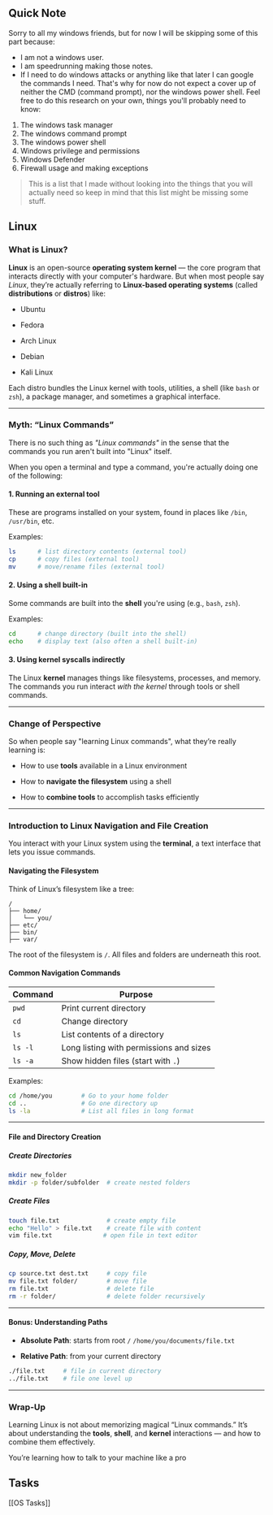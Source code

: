 ## Quick Note
Sorry to all my windows friends, but for now I will be skipping some of this part because:
- I am not a windows user.
- I am speedrunning making those notes.
- If I need to do windows attacks or anything like that later I can google the commands I need.
That's why for now do not expect a cover up of neither the CMD (command prompt), nor the windows power shell.
Feel free to do this research on your own, things you'll probably need to know:
1. The windows task manager
2. The windows command prompt
3. The windows power shell
4. Windows privilege and permissions
5. Windows Defender
6. Firewall usage and making exceptions
> This is a list that I made without looking into the things that you will actually need so keep in mind that this list might be missing some stuff.

## Linux

### What is Linux?

**Linux** is an open-source **operating system kernel** — the core program that interacts directly with your computer's hardware. But when most people say _Linux_, they’re actually referring to **Linux-based operating systems** (called **distributions** or **distros**) like:

- Ubuntu
    
- Fedora
    
- Arch Linux
    
- Debian
    
- Kali Linux
    

Each distro bundles the Linux kernel with tools, utilities, a shell (like `bash` or `zsh`), a package manager, and sometimes a graphical interface.

---

### Myth: “Linux Commands”

There is no such thing as _"Linux commands"_ in the sense that the commands you run aren't built into "Linux" itself.

When you open a terminal and type a command, you're actually doing one of the following:

#### 1. Running an external **tool**

These are programs installed on your system, found in places like `/bin`, `/usr/bin`, etc.

Examples:

```bash
ls      # list directory contents (external tool)
cp      # copy files (external tool)
mv      # move/rename files (external tool)
```

#### 2. Using a **shell built-in**

Some commands are built into the **shell** you're using (e.g., `bash`, `zsh`).

Examples:

```bash
cd      # change directory (built into the shell)
echo    # display text (also often a shell built-in)
```

#### 3. Using **kernel syscalls** indirectly

The Linux **kernel** manages things like filesystems, processes, and memory. The commands you run interact _with the kernel_ through tools or shell commands.

---

### Change of Perspective

So when people say "learning Linux commands", what they’re really learning is:

- How to use **tools** available in a Linux environment
    
- How to **navigate the filesystem** using a shell
    
- How to **combine tools** to accomplish tasks efficiently
    

---

### Introduction to Linux Navigation and File Creation

You interact with your Linux system using the **terminal**, a text interface that lets you issue commands.

#### Navigating the Filesystem

Think of Linux’s filesystem like a tree:
```
/
├── home/
│   └── you/
├── etc/
├── bin/
├── var/

```

The root of the filesystem is `/`. All files and folders are underneath this root.

#### Common Navigation Commands

|Command|Purpose|
|---|---|
|`pwd`|Print current directory|
|`cd`|Change directory|
|`ls`|List contents of a directory|
|`ls -l`|Long listing with permissions and sizes|
|`ls -a`|Show hidden files (start with `.`)|

Examples:

```bash
cd /home/you        # Go to your home folder
cd ..               # Go one directory up
ls -la              # List all files in long format
```
---

#### File and Directory Creation

##### Create Directories
```bash
mkdir new_folder
mkdir -p folder/subfolder  # create nested folders

```
##### Create Files
```bash
touch file.txt             # create empty file
echo "Hello" > file.txt    # create file with content
vim file.txt              # open file in text editor
```

##### Copy, Move, Delete
```bash
cp source.txt dest.txt     # copy file
mv file.txt folder/        # move file
rm file.txt                # delete file
rm -r folder/              # delete folder recursively
```

---

#### Bonus: Understanding Paths

- **Absolute Path**: starts from root `/`
	`/home/you/documents/file.txt`
    
- **Relative Path**: from your current directory
```bash
./file.txt     # file in current directory
../file.txt    # file one level up

```
    

---

### Wrap-Up

Learning Linux is not about memorizing magical “Linux commands.” It’s about understanding the **tools**, **shell**, and **kernel** interactions — and how to combine them effectively.

You’re learning how to talk to your machine like a pro

## Tasks
[[OS Tasks]]